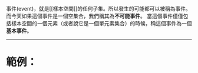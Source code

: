 事件(event)，就是[[樣本空間]]的任何子集。所以發生的可能都可以被稱為事件。
而今天如果這個事件是一個空集合，我們稱其為**不可能事件**。
當這個事件僅僅包括樣本空間的一個元素（或者說它是一個單元素集合）的時候，稱這個事件為一個**基本事件**。
- - -
# 範例：
